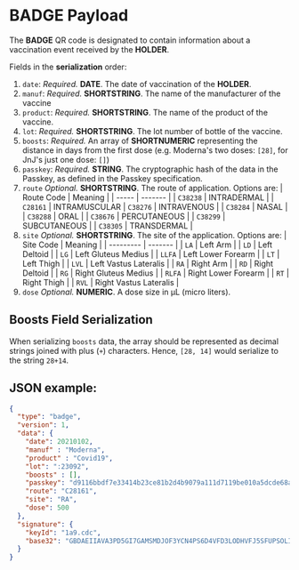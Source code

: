 # **BADGE** Payload

The **BADGE** QR code is designated to contain information about a vaccination event received by the **HOLDER**.

Fields in the **serialization** order:
1. `date`: *Required.* **DATE**. The date of vaccination of the **HOLDER**.
1. `manuf`: *Required.* **SHORTSTRING**. The name of the manufacturer of the vaccine
1. `product`: *Required.* **SHORTSTRING**. The name of the product of the vaccine.
1. `lot`: *Required.* **SHORTSTRING**. The lot number of bottle of the vaccine.
1. `boosts`: *Required.* An array of **SHORTNUMERIC** representing the distance in days from the first dose (e.g. Moderna's two doses: `[28]`, for JnJ's just one dose: `[]`)
1. `passkey`: *Required.* **STRING**. The cryptographic hash of the data in the Passkey, as defined in the Passkey specification.
1. `route` *Optional.* **SHORTSTRING**. The route of application. Options are:
    | Route Code | Meaning |
    | ----- | ------- |
    | `C38238` | INTRADERMAL |
    | `C28161` | INTRAMUSCULAR
    | `C38276` | INTRAVENOUS |
    | `C38284` | NASAL |
    | `C38288` | ORAL |
    | `C38676` | PERCUTANEOUS |
    | `C38299` | SUBCUTANEOUS |
    | `C38305` | TRANSDERMAL |
1. `site` *Optional.* **SHORTSTRING**. The site of the application. Options are:
    | Site Code | Meaning |
    | --------- | ------- |
    | `LA` | Left Arm |
    | `LD` | Left Deltoid |
    | `LG` | Left Gluteus Medius |
    | `LLFA` | Left Lower Forearm |
    | `LT` | Left Thigh |
    | `LVL` | Left Vastus Lateralis |
    | `RA` | Right Arm |
    | `RD` | Right Deltoid |
    | `RG` | Right Gluteus Medius |
    | `RLFA` | Right Lower Forearm |
    | `RT` | Right Thigh |
    | `RVL` | Right Vastus Lateralis |
1. `dose` *Optional.* **NUMERIC**. A dose size in μL (micro liters).

## Boosts Field Serialization
When serializing `boosts` data, the array should be represented as decimal
strings joined with plus (`+`) characters. Hence, `[28, 14]` would serialize to
the string `28+14`.

## JSON example:
```json
{
  "type": "badge",
  "version": 1,
  "data": {
    "date": 20210102,
    "manuf" : "Moderna",
    "product" : "Covid19",
    "lot": ":23092",
    "boosts" : [],
    "passkey": "d9116bbdf7e33414b23ce81b2d4b9079a111d7119be010a5dcde68a1e5414d2d",
    "route": "C28161",
    "site": "RA",
    "dose": 500
  },
  "signature": {
    "keyId": "1a9.cdc",
    "base32": "GBDAEIIAVA3PD5GI7GAMSMDJOF3YCN4PS6D4VFD3LODHVFJ5SFUPSOLIFH7QEIIA6JZW6O2WFCBGYCILP6H6Z4FE5FXOQPF2NNIC46BTPJFEXMASNUGA"
  }
}
```

